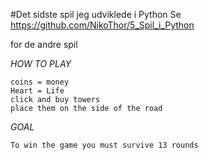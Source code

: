 #Det sidste spil jeg udviklede i Python Se 
https://github.com/NikoThor/5_Spil_i_Python

for de andre spil


*HOW TO PLAY*

```
coins = money
Heart = Life
click and buy towers
place them on the side of the road
```

*GOAL*
```
To win the game you must survive 13 rounds 
```
